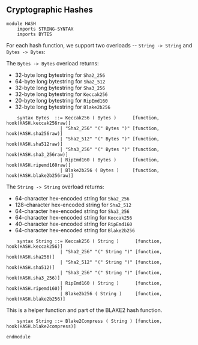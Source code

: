 Cryptographic Hashes
--------------------

``` {.k .cryptography-hashes}
module HASH
    imports STRING-SYNTAX
    imports BYTES
```

For each hash function, we support two overloads -- `String -> String` and
`Bytes -> Bytes`:

The `Bytes -> Bytes` overload returns:

- 32-byte long bytestring for `Sha2_256`
- 64-byte long bytestring for `Sha2_512`
- 32-byte long bytestring for `Sha3_256`
- 32-byte long bytestring for `Keccak256`
- 20-byte long bytestring for `RipEmd160`
- 32-byte long bytestring for `Blake2b256`

``` {.k .cryptography-hashes}
    syntax Bytes  ::= Keccak256 ( Bytes )      [function, hook(HASH.keccak256raw)]
                    | "Sha2_256" "(" Bytes ")" [function, hook(HASH.sha256raw)]
                    | "Sha2_512" "(" Bytes ")" [function, hook(HASH.sha512raw)]
                    | "Sha3_256" "(" Bytes ")" [function, hook(HASH.sha3_256raw)]
                    | RipEmd160 ( Bytes )      [function, hook(HASH.ripemd160raw)]
                    | Blake2b256 ( Bytes )     [function, hook(HASH.blake2b256raw)]
```

The `String -> String` overload returns:

- 64-character hex-encoded string for `Sha2_256`
- 128-character hex-encoded string for `Sha2_512`
- 64-character hex-encoded string for `Sha3_256`
- 64-character hex-encoded string for `Keccak256`
- 40-character hex-encoded string for `RipEmd160`
- 64-character hex-encoded string for `Blake2b256`

``` {.k .cryptography-hashes}
    syntax String ::= Keccak256 ( String )      [function, hook(HASH.keccak256)]
                    | "Sha2_256" "(" String ")" [function, hook(HASH.sha256)]
                    | "Sha2_512" "(" String ")" [function, hook(HASH.sha512)]
                    | "Sha3_256" "(" String ")" [function, hook(HASH.sha3_256)]
                    | RipEmd160 ( String )      [function, hook(HASH.ripemd160)]
                    | Blake2b256 ( String )     [function, hook(HASH.blake2b256)]
```

This is a helper function and part of the BLAKE2 hash function.

``` {.k .cryptography-hashes}
    syntax String ::= Blake2Compress ( String ) [function, hook(HASH.blake2compress)]
```

``` {.k .cryptography-hashes}
endmodule
```
